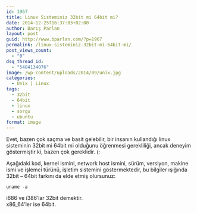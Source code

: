 ```yaml
---
id: 1967
title: Linux Sisteminiz 32bit mi 64bit mi?
date: 2014-12-25T16:37:03+02:00
author: Barış Parlan
layout: post
guid: http://www.bparlan.com/?p=1967
permalink: /linux-sisteminiz-32bit-mi-64bit-mi/
post_views_count:
  - "0"
dsq_thread_id:
  - "5484134076"
image: /wp-content/uploads/2014/09/unix.jpg
categories:
  - Unix | Linux
tags:
  - 32bit
  - 64bit
  - linux
  - sorgu
  - ubuntu
format: image
---
```

<div class="ttr_start">
</div>

Evet, bazen çok saçma ve basit gelebilir, bir insanın kullandığı linux sisteminin 32bit mi 64bit mi olduğunu öğrenmesi gerekliliği, ancak deneyim göstermiştir ki, bazen çok gereklidir. (:

Aşağıdaki kod, kernel ismini, network host ismini, sürüm, versiyon, makine ismi ve işlemci türünü, işletim sistemini göstermektedir, bu bilgiler ışığında 32bit &#8211; 64bit farkını da elde etmiş olursunuz:

`uname -a`

i686 ve i386&#8217;lar 32bit demektir.  
x86_64&#8217;ler ise 64bit.

<div class="ttr_end">
</div>